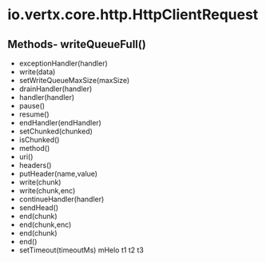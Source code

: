 # io.vertx.core.http.HttpClientRequest
## Methods- writeQueueFull()
- exceptionHandler(handler)
- write(data)
- setWriteQueueMaxSize(maxSize)
- drainHandler(handler)
- handler(handler)
- pause()
- resume()
- endHandler(endHandler)
- setChunked(chunked)
- isChunked()
- method()
- uri()
- headers()
- putHeader(name,value)
- write(chunk)
- write(chunk,enc)
- continueHandler(handler)
- sendHead()
- end(chunk)
- end(chunk,enc)
- end(chunk)
- end()
- setTimeout(timeoutMs)
mHelo  t1
t2
t3
